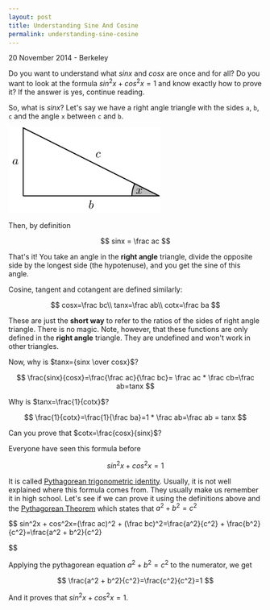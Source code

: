 ```yaml
---
layout: post
title: Understanding Sine And Cosine
permalink: understanding-sine-cosine
---
```


<p class="meta">20 November 2014 - Berkeley</p>

Do you want to understand what $sinx$ and $cosx$ are once and for all? Do you want to look at the formula
$sin^2x + cos^2x=1$ and know exactly how to prove it? If the answer is yes, continue reading.

So, what is $sinx$?
Let's say we have a right angle triangle with the sides `a`, `b`, `c` and the angle `x` between `c` and `b`.

![Triangle][tr]

Then, by definition

$$ sinx = \frac ac $$

That's it! You take an angle in the **right angle** triangle, divide the opposite side by the longest side (the hypotenuse),
and you get the sine of this angle.

Cosine, tangent and cotangent are defined similarly:

$$
cosx=\frac bc\\
tanx=\frac ab\\
cotx=\frac ba
$$

These are just the **short way** to refer to the ratios of the sides of right angle triangle. There is no magic. Note, however,
that these functions are only defined in the **right angle** triangle. They are undefined and won't work in
other triangles.

Now, why is $tanx={sinx \over cosx}$?

$$
\frac{sinx}{cosx}=\frac{\frac ac}{\frac bc}= \frac ac * \frac cb=\frac ab=tanx
$$

Why is $tanx=\frac{1}{cotx}$?

$$
\frac{1}{cotx}=\frac{1}{\frac ba}=1 * \frac ab=\frac ab = tanx
$$

Can you prove that $cotx=\frac{cosx}{sinx}$?

Everyone have seen this formula before

$$
sin^2x + cos^2x=1
$$

It is called [Pythagorean trigonometric identity][pythagorean_trig]. Usually, it is not well explained
where this formula comes from. They usually make us remember it in high school.
Let's see if we can prove it using the definitions above and the [Pythagorean Theorem][pythagorean] which states that $a^2 + b^2=c^2$

$$
sin^2x + cos^2x=(\frac ac)^2 + (\frac bc)^2=\frac{a^2}{c^2} + \frac{b^2}{c^2}=\frac{a^2 + b^2}{c^2}

$$

Applying the pythagorean equation $a^2 + b^2=c^2$ to the numerator, we get

$$
\frac{a^2 + b^2}{c^2}=\frac{c^2}{c^2}=1
$$

And it proves that $sin^2x + cos^2x=1$.

[tr]: /images/right_angle_triangle.png  "Triangle"
[pythagorean]: http://en.wikipedia.org/wiki/Pythagorean_theorem
[pythagorean_trig]: http://en.wikipedia.org/wiki/Pythagorean_trigonometric_identity


